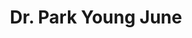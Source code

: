 ---
title: "Dr. Park Young June"
draft: false


# page title background image
bg_image: "images/backgrounds/page-title.jpg"
# meta description
description : ""
# teacher portrait
image: "images/team/AdvisoryBoard/park.png"
# course
course: "Honorable Rector of CTD, Former of Vice Minister of Education"

# biography
bio: "Dr. Park Young June is now an honorable rector of College of Technology and Design - UEH (UEH/CTD). Before joining UEH, he has spent time working in both the public and private sector, and is former vice minister of Education in Korea. In academic fields, he gained Ph.D in Political Science in Hanyang University, Seoul Korea, and has published several papers in his field."
# interest
interest: [""]

# type
type: "teacher"

weight: 2
---